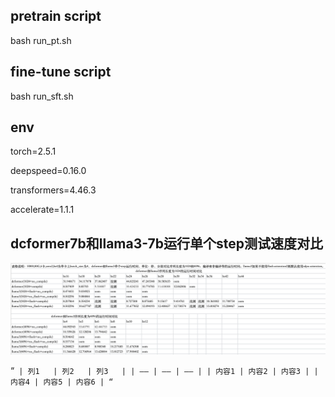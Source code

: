 ## pretrain script

bash run_pt.sh

## fine-tune script

bash run_sft.sh

## env

torch=2.5.1

deepspeed=0.16.0

transformers=4.46.3

accelerate=1.1.1



## dcformer7b和llama3-7b运行单个step测试速度对比

<img src="https://github.com/Caiyun-AI/DCFormer/blob/lbb/pytorch/dcformer/img/dcformer%E5%92%8Cllama3%E5%8D%95%E6%AD%A5%E8%BF%90%E8%A1%8C%E6%97%B6%E9%97%B4%E5%AF%B9%E6%AF%94.png" width="2000">


   “`
   | 列1   | 列2   | 列3   |
   | —– | —– | —– |
   | 内容1 | 内容2 | 内容3 |
   | 内容4 | 内容5 | 内容6 |
   “`
